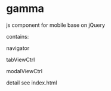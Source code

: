 gamma
=====

js component for mobile base on jQuery

contains:

navigator

tabViewCtrl

modalViewCtrl

detail see index.html
